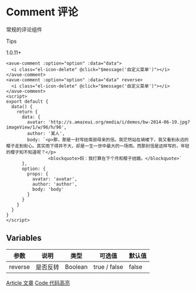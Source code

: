 Comment 评论
==========

常规的评论组件

Tips

1.0.11+

```vue
<avue-comment :option="option" :data="data">
  <i class="el-icon-delete" @click="$message('自定义菜单')"></i>
</avue-comment>
<avue-comment :option="option" :data="data" reverse>
  <i class="el-icon-delete" @click="$message('自定义菜单')"></i>
</avue-comment>
<script>
export default {
  data() {
    return {
      data: {
        avatar: 'http://s.amazeui.org/media/i/demos/bw-2014-06-19.jpg?imageView/1/w/96/h/96',
        author: '某人',
        body: `<p>那，那是一封写给南部母亲的信。我茫然站在骑楼下，我又看到永远的樱子走到街心。其实雨下得并不大，却是一生一世中最大的一场雨。而那封信是这样写的，年轻的樱子知不知道呢？</p>
                <blockquote>妈：我打算在下个月和樱子结婚。</blockquote>`
      },
      option: {
        props: {
          avatar: 'avatar',
          author: 'author',
          body: 'body'
        }
      }
    }
  }
}
</script>
```

Variables
---------

| 参数    | 说明     | 类型    | 可选值       | 默认值   |
| ------- | -------- | ------- | ------------ | -------- |
| reverse | 是否反转 | Boolean | true / false | false    |

[Article 文章](https://v2.avuejs.com/default/article/) [Code 代码高亮](https://v2.avuejs.com/default/code/)